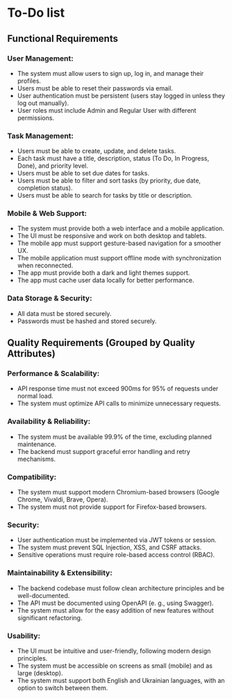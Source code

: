 # To-Do list

## Functional Requirements
### User Management:

- The system must allow users to sign up, log in, and manage their profiles.
- Users must be able to reset their passwords via email.
- User authentication must be persistent (users stay logged in unless they log out manually).
- User roles must include Admin and Regular User with different permissions.

### Task Management:

- Users must be able to create, update, and delete tasks.
- Each task must have a title, description, status (To Do, In Progress, Done), and priority level.
- Users must be able to set due dates for tasks.
- Users must be able to filter and sort tasks (by priority, due date, completion status).
- Users must be able to search for tasks by title or description.

### Mobile & Web Support:

- The system must provide both a web interface and a mobile application.
- The UI must be responsive and work on both desktop and tablets.
- The mobile app must support gesture-based navigation for a smoother UX.
- The mobile application must support offline mode with synchronization when reconnected.
- The app must provide both a dark and light themes support.
- The app must cache user data locally for better performance.

### Data Storage & Security:

- All data must be stored securely.
- Passwords must be hashed and stored securely.

## Quality Requirements (Grouped by Quality Attributes)
### Performance & Scalability:

- API response time must not exceed 900ms for 95% of requests under normal load.
- The system must optimize API calls to minimize unnecessary requests.

### Availability & Reliability:

- The system must be available 99.9% of the time, excluding planned maintenance.
- The backend must support graceful error handling and retry mechanisms.

### Compatibility:
- The system must support modern Chromium-based browsers (Google Chrome, Vivaldi, Brave, Opera).
- The system must not provide support for Firefox-based browsers.

### Security:

- User authentication must be implemented via JWT tokens or session.
- The system must prevent SQL Injection, XSS, and CSRF attacks.
- Sensitive operations must require role-based access control (RBAC).

### Maintainability & Extensibility:

- The backend codebase must follow clean architecture principles and be well-documented.
- The API must be documented using OpenAPI (e. g., using Swagger).
- The system must allow for the easy addition of new features without significant refactoring.

### Usability:

- The UI must be intuitive and user-friendly, following modern design principles.
- The system must be accessible on screens as small (mobile) and as large (desktop).
- The system must support both English and Ukrainian languages, with an option to switch between them.
